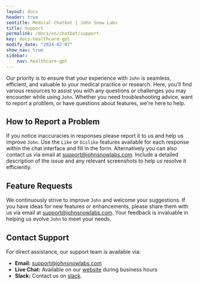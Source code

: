 ```yaml
---
layout: docs
header: true
seotitle: Medical Chatbot | John Snow Labs
title: Support
permalink: /docs/en/chatbot/support
key: docs-healthcare-gpt
modify_date: "2024-02-07"
show_nav: true
sidebar:
    nav: healthcare-gpt
---
```


<div class="h3-box" markdown="1">

Our priority is to ensure that your experience with `John` is seamless, efficient, and valuable to your medical practice or research. Here, you'll find various resources to assist you with any questions or challenges you may encounter while using `John`. Whether you need troubleshooting advice, want to report a problem, or have questions about features, we're here to help.

</div><div class="h3-box" markdown="1">

## How to Report a Problem

If you notice inaccuracies in responses please report it to us and help us improve `John`. Use the `Like` or `Dislike` features available for each response within the chat interface and fill in the form. Alternatively you can also contact us via email at support@johnsnowlabs.com. Include a detailed description of the issue and any relevant screenshots to help us resolve it efficiently.

</div><div class="h3-box" markdown="1">

## Feature Requests

We continuously strive to improve `John` and welcome your suggestions. If you have ideas for new features or enhancements, please share them with us via email at support@johnsnowlabs.com. Your feedback is invaluable in helping us evolve `John` to meet your needs.

</div><div class="h3-box" markdown="1">

## Contact Support

For direct assistance, our support team is available via:
- **Email:** [support@johnsnowlabs.com](mailto:support@johnsnowlabs.com)
- **Live Chat:** Available on our [website](www.johnsnowlabs.com) during business hours
- **Slack:** Contact us on [slack](https://spark-nlp.slack.com/archives/C06E88Q93FE). 

</div>
